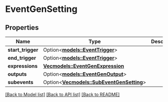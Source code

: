 # EventGenSetting

## Properties

Name | Type | Description | Notes
------------ | ------------- | ------------- | -------------
**start_trigger** | Option<[**models::EventTrigger**](EventTrigger.md)> |  | [optional]
**end_trigger** | Option<[**models::EventTrigger**](EventTrigger.md)> |  | [optional]
**expressions** | [**Vec<models::EventGenExpression>**](EventGenExpression.md) |  | 
**outputs** | Option<[**models::EventGenOutput**](EventGenOutput.md)> |  | [optional]
**subevents** | Option<[**Vec<models::SubEventGenSetting>**](SubEventGenSetting.md)> |  | [optional]

[[Back to Model list]](../README.md#documentation-for-models) [[Back to API list]](../README.md#documentation-for-api-endpoints) [[Back to README]](../README.md)


